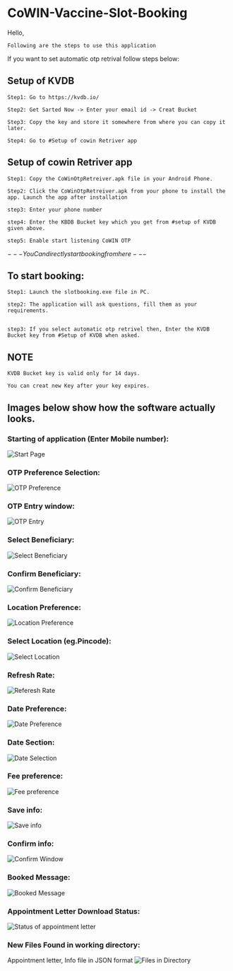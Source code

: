 # CoWIN-Vaccine-Slot-Booking

Hello,

	Following are the steps to use this application

If you want to set automatic otp retrival follow steps below:

## Setup of KVDB

	Step1: Go to https://kvdb.io/
	
	Step2: Get Sarted Now -> Enter your email id -> Creat Bucket
	
	Step3: Copy the key and store it somewhere from where you can copy it later.
	
	Step4: Go to #Setup of cowin Retriver app


## Setup of cowin Retriver app

	Step1: Copy the CoWinOtpRetreiver.apk file in your Android Phone.
	
	Step2: Click the CoWinOtpRetreiver.apk from your phone to install the app. Launch the app after installation
	
	step3: Enter your phone number
	
	step4: Enter the KBDB Bucket key which you get from #setup of KVDB given above.
	
	step5: Enable start listening CoWIN OTP

$---You Can directly start booking from here---$

## To start booking:

	Step1: Launch the slotbooking.exe file in PC.
	
	step2: The application will ask questions, fill them as your requirements.
	
	
	step3: If you select automatic otp retrivel then, Enter the KVDB Bucket key from #Setup of KVDB when asked.

## NOTE

	KVDB Bucket key is valid only for 14 days.
	
	You can creat new Key after your key expires.
	
## Images below show how the software actually looks.

### Starting of application (Enter Mobile number):
![Start Page](https://github.com/parampatil/CoWIN-Vaccine-Slot-Booking/blob/ea61e7a8cb8ac75854f916c0a3f3814c44150744/Images/Enter%20Mobile%20Number.png)

### OTP Preference Selection:
![OTP Preference](https://github.com/parampatil/CoWIN-Vaccine-Slot-Booking/blob/ea61e7a8cb8ac75854f916c0a3f3814c44150744/Images/OTP%20Preference.png)

### OTP Entry window:
![OTP Entry](https://github.com/parampatil/CoWIN-Vaccine-Slot-Booking/blob/ea61e7a8cb8ac75854f916c0a3f3814c44150744/Images/OTP%20Entry%20box.png)

### Select Beneficiary:
![Select Beneficiary](https://github.com/parampatil/CoWIN-Vaccine-Slot-Booking/blob/ea61e7a8cb8ac75854f916c0a3f3814c44150744/Images/Select%20Benificiary.png)

### Confirm Beneficiary:
![Confirm Beneficiary](https://github.com/parampatil/CoWIN-Vaccine-Slot-Booking/blob/ea61e7a8cb8ac75854f916c0a3f3814c44150744/Images/Users%20Confirm.png)

### Location Preference:
![Location Preference](https://github.com/parampatil/CoWIN-Vaccine-Slot-Booking/blob/ea61e7a8cb8ac75854f916c0a3f3814c44150744/Images/Location%20Preference.png)

### Select Location (eg.Pincode):
![Select Location](https://github.com/parampatil/CoWIN-Vaccine-Slot-Booking/blob/ea61e7a8cb8ac75854f916c0a3f3814c44150744/Images/Enter%20Pincode.png)

### Refresh Rate:
![Referesh Rate](https://github.com/parampatil/CoWIN-Vaccine-Slot-Booking/blob/ea61e7a8cb8ac75854f916c0a3f3814c44150744/Images/Referesh%20Rate.png)

### Date Preference:
![Date Preference](https://github.com/parampatil/CoWIN-Vaccine-Slot-Booking/blob/ea61e7a8cb8ac75854f916c0a3f3814c44150744/Images/Date%20Preference.png)

### Date Section:
![Date Selection](https://github.com/parampatil/CoWIN-Vaccine-Slot-Booking/blob/ea61e7a8cb8ac75854f916c0a3f3814c44150744/Images/Date%20Selection.png)

### Fee preference:
![Fee preference](https://github.com/parampatil/CoWIN-Vaccine-Slot-Booking/blob/ea61e7a8cb8ac75854f916c0a3f3814c44150744/Images/Fee%20Preference.png)

### Save info:
![Save info](https://github.com/parampatil/CoWIN-Vaccine-Slot-Booking/blob/ea61e7a8cb8ac75854f916c0a3f3814c44150744/Images/Save%20Info%20as%20JSON.png)

### Confirm info:
![Confirm Window](https://github.com/parampatil/CoWIN-Vaccine-Slot-Booking/blob/ea61e7a8cb8ac75854f916c0a3f3814c44150744/Images/Confirm%20Info.png)

### Booked Message:
![Booked Message](https://github.com/parampatil/CoWIN-Vaccine-Slot-Booking/blob/ea61e7a8cb8ac75854f916c0a3f3814c44150744/Images/Booked%20Message.png)

### Appointment Letter Download Status:
![Status of appointment letter](https://github.com/parampatil/CoWIN-Vaccine-Slot-Booking/blob/ea61e7a8cb8ac75854f916c0a3f3814c44150744/Images/Booking%20Confirmed%20&%20Downloaded%20Appointment%20letter%20.png)

### New Files Found in working directory:
Appointment letter, Info file in JSON format
![Files in Directory](https://github.com/parampatil/CoWIN-Vaccine-Slot-Booking/blob/ea61e7a8cb8ac75854f916c0a3f3814c44150744/Images/Files%20Found%20in%20working%20directory.png)

